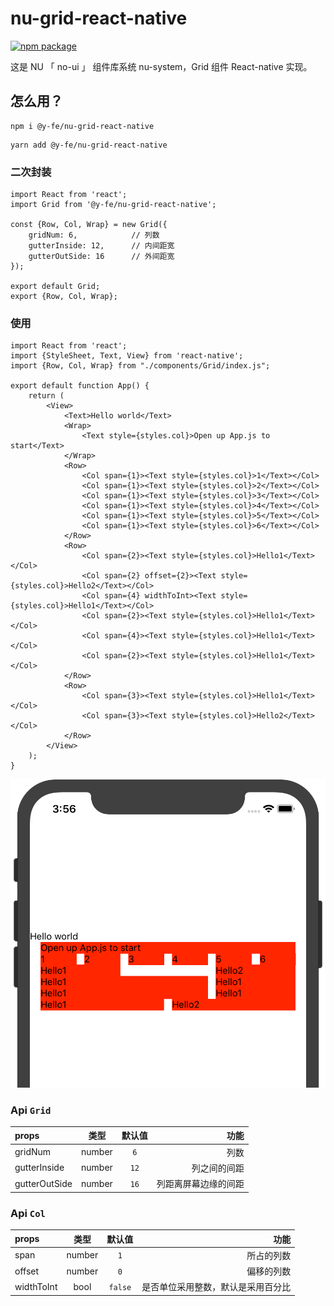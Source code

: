 # nu-grid-react-native

[![npm package][npm-badge]][npm]

[npm-badge]: https://img.shields.io/npm/v/npm-package.png?style=flat-square
[npm]: https://www.npmjs.org/package/@y-fe/nu-grid-react-native

这是 NU 「 no-ui 」 组件库系统 nu-system，Grid 组件 React-native 实现。

## 怎么用？

```
npm i @y-fe/nu-grid-react-native
```

```
yarn add @y-fe/nu-grid-react-native
```

### 二次封装

```JSX
import React from 'react';
import Grid from '@y-fe/nu-grid-react-native';

const {Row, Col, Wrap} = new Grid({
    gridNum: 6,            // 列数
    gutterInside: 12,      // 内间距宽
    gutterOutSide: 16      // 外间距宽
});

export default Grid;
export {Row, Col, Wrap};
```

### 使用

```JSX
import React from 'react';
import {StyleSheet, Text, View} from 'react-native';
import {Row, Col, Wrap} from "./components/Grid/index.js";

export default function App() {
    return (
        <View>
            <Text>Hello world</Text>
            <Wrap>
                <Text style={styles.col}>Open up App.js to start</Text>
            </Wrap>
            <Row>
                <Col span={1}><Text style={styles.col}>1</Text></Col>
                <Col span={1}><Text style={styles.col}>2</Text></Col>
                <Col span={1}><Text style={styles.col}>3</Text></Col>
                <Col span={1}><Text style={styles.col}>4</Text></Col>
                <Col span={1}><Text style={styles.col}>5</Text></Col>
                <Col span={1}><Text style={styles.col}>6</Text></Col>
            </Row>
            <Row>
                <Col span={2}><Text style={styles.col}>Hello1</Text></Col>
                <Col span={2} offset={2}><Text style={styles.col}>Hello2</Text></Col>
                <Col span={4} widthToInt><Text style={styles.col}>Hello1</Text></Col>
                <Col span={2}><Text style={styles.col}>Hello1</Text></Col>
                <Col span={4}><Text style={styles.col}>Hello1</Text></Col>
                <Col span={2}><Text style={styles.col}>Hello1</Text></Col>
            </Row>
            <Row>
                <Col span={3}><Text style={styles.col}>Hello1</Text></Col>
                <Col span={3}><Text style={styles.col}>Hello2</Text></Col>
            </Row>
        </View>
    );
}
```

![demo](./demo.png)


### Api `Grid`

| props   |      类型      |       默认值      |  功能 |
|:----------|:-------------:|:-------------:|------:|
| gridNum |  number | `6` | 列数 |
| gutterInside |  number | `12` |  列之间的间距 |
| gutterOutSide | number  |  `16` | 列距离屏幕边缘的间距 |


### Api `Col`

| props   |      类型      |       默认值      |  功能 |
|:----------|:-------------:|:-------------:|------:|
| span |  number | `1` | 所占的列数 |
| offset |  number | `0` |  偏移的列数 |
| widthToInt | bool  |  `false` | 是否单位采用整数，默认是采用百分比 |
